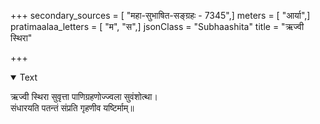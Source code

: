 +++
secondary_sources = [ "महा-सुभाषित-सङ्ग्रहः - 7345",]
meters = [ "आर्या",]
pratimaalaa_letters = [ "म", "स",]
jsonClass = "Subhaashita"
title = "ऋज्वी स्थिरा"

+++

<details open><summary>Text</summary>

ऋज्वी स्थिरा सुवृत्ता पाणिग्रहणोज्ज्वला सुवंशोत्था।  
संधारयति पतन्तं संप्रति गृहणीव यष्टिर्माम्॥
</details>
